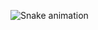 ![Snake animation](https://raw.githubusercontent.com/cristalblues393-commits/cristalblues393-commits/output/github-contribution-grid-snake.svg)
